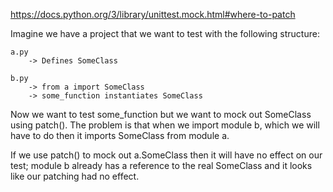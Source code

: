 https://docs.python.org/3/library/unittest.mock.html#where-to-patch

Imagine we have a project that we want to test with the following structure:
```
a.py
    -> Defines SomeClass

b.py
    -> from a import SomeClass
    -> some_function instantiates SomeClass
```
Now we want to test some_function but we want to mock out SomeClass using patch(). The problem is that when we import module b, which we will have to do then it imports SomeClass from module a. 

If we use patch() to mock out a.SomeClass then it will have no effect on our test; module b already has a reference to the real SomeClass and it looks like our patching had no effect.